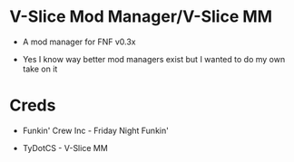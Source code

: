 # V-Slice Mod Manager/V-Slice MM

* A mod manager for FNF v0.3x

* Yes I know way better mod managers exist but I wanted to do my own take on it

# Creds

* Funkin' Crew Inc - Friday Night Funkin'

* TyDotCS - V-Slice MM